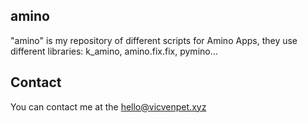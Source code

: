 ## amino
"amino" is my repository of different scripts for Amino Apps, they use different libraries: k_amino, amino.fix.fix, pymino...

## Contact
You can contact me at the hello@vicvenpet.xyz